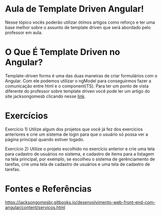# Aula de Template Driven Angular!

Nesse tópico vocês poderão utilizar ótimos artigos como reforço e ter uma base melhor sobre o assunto de template driven que será abordado pelo professor em aula.

# O Que É Template Driven no Angular?
Template-driven forms é uma das duas maneiras de criar formulários com o Angular.
Com ele podemos utilizar o ngModel para conseguirmos fazer a comunicação entre html e o component(TS).
Para ter um ponto de vista diferente do professor sobre template driven você pode ler um artigo do site jacksongomesb clicando nesse [link](https://www.fabricadecodigo.com/criar-formulario-template-driven-forms/).

# Exercícios
Exercício 1) Utilize algum dos projetos que você já fez dos exercícios anteriores e crie um sistema de login para que o usuário só possa ver a página principal quando estiver logado.

Exercício 2) Utilize o projeto escolhido no exercício anterior e crie uma tela para cadastro de usuários no sistema, e cadastro de items para a listagem na tela principal, por exemplo, se escolheu o sistema de gerênciamento de tarefas, crie uma tela de cadastro de usuários e uma tela de cadastro de tarefas.


# Fontes e Referências

https://jacksongomesbr.gitbooks.io/desenvolvimento-web-front-end-com-angular/content/servicos.html

